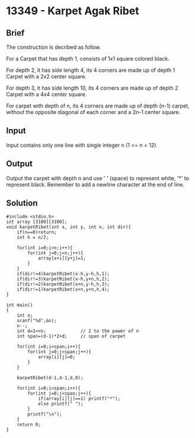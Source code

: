 # 13349 - Karpet Agak Ribet

## Brief
The construction is decribed as follow.

For a Carpet that has depth 1, consists of 1x1 square colored black.

For depth 2, it has side length 4, its 4 corners are made up of depth 1 Carpet with a 2x2 center square.

For depth 3, it has side length 10, its 4 corners are made up of depth 2 Carpet with a 4x4 center square.

For carpet with depth of n, its 4 corners are made up of depth (n-1) carpet, without the opposite diagonal of each corner and a 2n-1 center square.

## Input
Input contains only one line with single integer n (1 <= n < 12).

## Output
Output the carpet with depth n and use ' ' (space) to represent white, '*' to represent black.
Remember to add a newline character at the end of line.

## Solution
```c=
#include <stdio.h>
int array [3100][3100];
void karpetRibet(int x, int y, int n, int dir){
    if(n==0)return;
    int h = n/2;

    for(int i=0;i<n;i++){
        for(int j=0;j<n;j++){
            array[x+i][y+j]=1;
        }
    }
    if(dir!=4)karpetRibet(x-h,y-h,h,1);
    if(dir!=3)karpetRibet(x-h,y+n,h,2);
    if(dir!=2)karpetRibet(x+n,y-h,h,3);
    if(dir!=1)karpetRibet(x+n,y+n,h,4);
}
 
int main()
{
    int n;
    scanf("%d",&n);
    n--;
    int d=1<<n;             // 2 to the power of n
    int span=(d-1)*2+d;     // span of carpet

    for(int i=0;i<span;i++){
        for(int j=0;j<span;j++){
            array[i][j]=0;
        }
    }
    
    karpetRibet(d-1,d-1,d,0);
    
    for(int i=0;i<span;i++){
        for(int j=0;j<span;j++){
            if(array[i][j]==1) printf("*");
            else printf(" ");
        }
        printf("\n");
    }
    return 0;
}
```